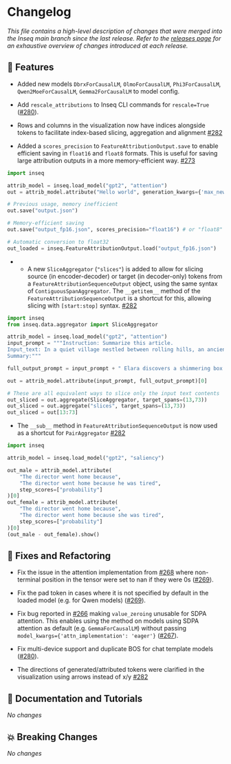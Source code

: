 # Changelog

*This file contains a high-level description of changes that were merged into the Inseq main branch since the last release. Refer to the [releases page](https://github.com/inseq-team/inseq/releases) for an exhaustive overview of changes introduced at each release.*

## 🚀 Features

- Added new models `DbrxForCausalLM`, `OlmoForCausalLM`, `Phi3ForCausalLM`, `Qwen2MoeForCausalLM`, `Gemma2ForCausalLM` to model config.

- Add `rescale_attributions` to Inseq CLI commands for `rescale=True` ([#280](https://github.com/inseq-team/inseq/pull/280)).

- Rows and columns in the visualization now have indices alongside tokens to facilitate index-based slicing, aggregation and alignment [#282](https://github.com/inseq-team/inseq/pull/282)

- Added a `scores_precision` to `FeatureAttributionOutput.save` to enable efficient saving in `float16` and `float8` formats. This is useful for saving large attribution outputs in a more memory-efficient way. [#273](https://github.com/inseq-team/inseq/pull/273)

```python
import inseq

attrib_model = inseq.load_model("gpt2", "attention")
out = attrib_model.attribute("Hello world", generation_kwargs={'max_new_tokens': 100})

# Previous usage, memory inefficient
out.save("output.json")

# Memory-efficient saving
out.save("output_fp16.json", scores_precision="float16") # or "float8"

# Automatic conversion to float32
out_loaded = inseq.FeatureAttributionOutput.load("output_fp16.json")
```

- - A new `SliceAggregator` (`"slices"`) is added to allow for slicing source (in encoder-decoder) or target (in decoder-only) tokens from a `FeatureAttributionSequenceOutput` object, using the same syntax of `ContiguousSpanAggregator`. The `__getitem__` method of the `FeatureAttributionSequenceOutput` is a shortcut for this, allowing slicing with `[start:stop]` syntax. [#282](https://github.com/inseq-team/inseq/pull/282)

```python
import inseq
from inseq.data.aggregator import SliceAggregator

attrib_model = inseq.load_model("gpt2", "attention")
input_prompt = """Instruction: Summarize this article.
Input_text: In a quiet village nestled between rolling hills, an ancient tree whispered secrets to those who listened. One night, a curious child named Elara leaned close and heard tales of hidden treasures beneath the roots. As dawn broke, she unearthed a shimmering box, unlocking a forgotten world of wonder and magic.
Summary:"""

full_output_prompt = input_prompt + " Elara discovers a shimmering box under an ancient tree, unlocking a world of magic."

out = attrib_model.attribute(input_prompt, full_output_prompt)[0]

# These are all equivalent ways to slice only the input text contents
out_sliced = out.aggregate(SliceAggregator, target_spans=(13,73))
out_sliced = out.aggregate("slices", target_spans=(13,73))
out_sliced = out[13:73]
```

- The `__sub__` method in `FeatureAttributionSequenceOutput` is now used as a shortcut for `PairAggregator` [#282](https://github.com/inseq-team/inseq/pull/282)


```python
import inseq

attrib_model = inseq.load_model("gpt2", "saliency")

out_male = attrib_model.attribute(
    "The director went home because",
    "The director went home because he was tired",
    step_scores=["probability"]
)[0]
out_female = attrib_model.attribute(
    "The director went home because",
    "The director went home because she was tired",
    step_scores=["probability"]
)[0]
(out_male - out_female).show()
```

## 🔧 Fixes and Refactoring

- Fix the issue in the attention implementation from [#268](https://github.com/inseq-team/inseq/issues/268) where non-terminal position in the tensor were set to nan if they were 0s ([#269](https://github.com/inseq-team/inseq/pull/269)).

- Fix the pad token in cases where it is not specified by default in the loaded model (e.g. for Qwen models) ([#269](https://github.com/inseq-team/inseq/pull/269)).

- Fix bug reported in [#266](https://github.com/inseq-team/inseq/issues/266) making `value_zeroing` unusable for SDPA attention. This enables using the method on models using SDPA attention as default (e.g. `GemmaForCausalLM`) without passing `model_kwargs={'attn_implementation': 'eager'}` ([#267](https://github.com/inseq-team/inseq/pull/267)).

- Fix multi-device support and duplicate BOS for chat template models ([#280](https://github.com/inseq-team/inseq/pull/280)).

- The directions of generated/attributed tokens were clarified in the visualization using arrows instead of x/y [#282](https://github.com/inseq-team/inseq/pull/282)

## 📝 Documentation and Tutorials

*No changes*

## 💥 Breaking Changes

*No changes*
